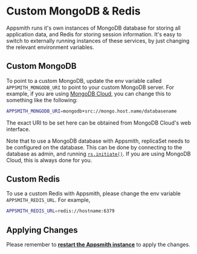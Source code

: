 # Custom MongoDB & Redis

Appsmith runs it's own instances of MongoDB database for storing all application data, and Redis for storing session information. It's easy to switch to externally running instances of these services, by just changing the relevant environment variables.

## Custom MongoDB

To point to a custom MongoDB, update the env variable called `APPSMITH_MONGODB_URI` to point to your custom MongoDB server. For example, if you are using [MongoDB Cloud](https://www.mongodb.com/cloud), you can change this to something like the following:

```bash
APPSMITH_MONGODB_URI=mongodb+src://mongo.host.name/databasename
```

The exact URI to be set here can be obtained from MongoDB Cloud's web interface.

Note that to use a MongoDB database with Appsmith, replicaSet needs to be configured on the database. This can be done by connecting to the database as admin, and running [`rs.initiate()`](https://docs.mongodb.com/manual/reference/method/rs.initiate/). If you are using MongoDB Cloud, this is always done for you.

## Custom Redis

To use a custom Redis with Appsmith, please change the env variable `APPSMITH_REDIS_URL`. For example,

```bash
APPSMITH_REDIS_URL=redis://hostname:6379
```

## Applying Changes

Please remember to [**restart the Appsmith instance**](./) to apply the changes.

